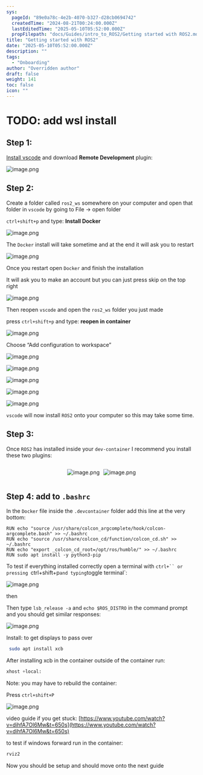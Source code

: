 ```yaml
---
sys:
  pageId: "89e0a78c-4e2b-4070-b327-d28cb0694742"
  createdTime: "2024-08-21T00:24:00.000Z"
  lastEditedTime: "2025-05-10T05:52:00.000Z"
  propFilepath: "docs/Guides/intro_to_ROS2/Getting started with ROS2.md"
title: "Getting started with ROS2"
date: "2025-05-10T05:52:00.000Z"
description: ""
tags:
  - "Onboarding"
author: "Overridden author"
draft: false
weight: 141
toc: false
icon: ""
---
```


# TODO: add wsl install

## Step 1:

[Install vscode](https://code.visualstudio.com/download) and download **Remote Development** plugin:

![image.png](https://prod-files-secure.s3.us-west-2.amazonaws.com/d518164a-d88e-44d1-a4ee-3adb3bd8bce0/efb52993-1881-4a40-b95e-6f020334f022/image.png?X-Amz-Algorithm=AWS4-HMAC-SHA256&X-Amz-Content-Sha256=UNSIGNED-PAYLOAD&X-Amz-Credential=ASIAZI2LB4664OLYMXKJ%2F20250515%2Fus-west-2%2Fs3%2Faws4_request&X-Amz-Date=20250515T140909Z&X-Amz-Expires=3600&X-Amz-Security-Token=IQoJb3JpZ2luX2VjEHYaCXVzLXdlc3QtMiJHMEUCIQDCOnyWBwntiIPTkNqmsH8NQRw9EZ0pd33pMlNmofqWiAIgWD9j6SDoerg4SVhroVIhwHO9EIQZ%2FfXeHlr056hiNWgq%2FwMILxAAGgw2Mzc0MjMxODM4MDUiDDCl8v1VJH17KwM4kircA20CnF2TUp8HImZ2k%2Fo2RqwnKbZg0leX70iIwnWDKFVotaCkt3BQGeeYMgid9a7rrvzE1QAvgTnoCYyj3aNCKpzG%2BWn6%2FHFzIKDJ4iIvDgT4sTgHENm9BvcorNbQgwSBhq2n%2BVhzBTXutgU7%2Fv1BzEa5BgOfnXVwh2dV5uCX80VIGgVRR5LuXKipeAvMphf3%2FWiz2mVNmNkjwl5TfpKikDKYUhaTyPpNoKcJ6wj3kFEd44TuMg7t5L9syQf6t7xkI9Bg89vJbnMKGBBomKmBC3Xfsoz3bATJJvlO3TyrG1A%2FlQQMnDc0JWIVH4jmXNOfy88wcKz6w0Xlfpt5q6o3jFJvFvbluWazTFqYc5GEAIFnmEF6r7BURZor%2BmSFAQG2LPRG%2BhTLSWp%2FnuLXavEKvAsf61dL2ctiXk%2BJt0AQry8tJF9DkdJrk7yI7wNOKTZatmUlG0JMpX9lIL29FpTkik%2FZHfOCR%2Fh2vO0R6hfENdFGywRCzQ3sjcwnalTGu59RjjODLAIQDasruuK4cjkljisYC5R%2FFiz8z9q6YS4dWEb%2FQSxF6cWyVf1dyG2cNg2Xw9X9Yt0UKAhYKkCotNm%2BwA3zbmBz%2FclFPaPjSIfbGWIpf5KPcEkoa763gQMBMODVl8EGOqUBJc%2F4KvpiyO49Xx3By7Zh0xDiE2tb2iBaCO8Ntku8p8eKAO9qYify15wyp8jXC0s5JLHJ3vZHximp3dg80cAHOoQQ3e1hSmKBw98iNF79muqcIQo%2FY5ylyt4Wnhwu53p1%2Bid2ixCbPryLVWF9BvRF0OugY0bI6izeYzLLQ%2FuVAmMYofq%2BAnwDNfBNUZRDsJHIz3kNanSxuRfXuJ5ITC%2FPQ3szPfwS&X-Amz-Signature=e16af6025d0f59574e8d28271185c41fe8b6698659a1a2911ec45ff20c4bacf9&X-Amz-SignedHeaders=host&x-id=GetObject)

## Step 2:

Create a folder called `ros2_ws` somewhere on your computer and open that folder in `vscode` by going to File → open folder 

`ctrl+shift+p` and type: **Install Docker**

![image.png](https://prod-files-secure.s3.us-west-2.amazonaws.com/d518164a-d88e-44d1-a4ee-3adb3bd8bce0/2269dc0e-1cd5-47ff-bceb-c04ad9b2eab0/image.png?X-Amz-Algorithm=AWS4-HMAC-SHA256&X-Amz-Content-Sha256=UNSIGNED-PAYLOAD&X-Amz-Credential=ASIAZI2LB4664OLYMXKJ%2F20250515%2Fus-west-2%2Fs3%2Faws4_request&X-Amz-Date=20250515T140909Z&X-Amz-Expires=3600&X-Amz-Security-Token=IQoJb3JpZ2luX2VjEHYaCXVzLXdlc3QtMiJHMEUCIQDCOnyWBwntiIPTkNqmsH8NQRw9EZ0pd33pMlNmofqWiAIgWD9j6SDoerg4SVhroVIhwHO9EIQZ%2FfXeHlr056hiNWgq%2FwMILxAAGgw2Mzc0MjMxODM4MDUiDDCl8v1VJH17KwM4kircA20CnF2TUp8HImZ2k%2Fo2RqwnKbZg0leX70iIwnWDKFVotaCkt3BQGeeYMgid9a7rrvzE1QAvgTnoCYyj3aNCKpzG%2BWn6%2FHFzIKDJ4iIvDgT4sTgHENm9BvcorNbQgwSBhq2n%2BVhzBTXutgU7%2Fv1BzEa5BgOfnXVwh2dV5uCX80VIGgVRR5LuXKipeAvMphf3%2FWiz2mVNmNkjwl5TfpKikDKYUhaTyPpNoKcJ6wj3kFEd44TuMg7t5L9syQf6t7xkI9Bg89vJbnMKGBBomKmBC3Xfsoz3bATJJvlO3TyrG1A%2FlQQMnDc0JWIVH4jmXNOfy88wcKz6w0Xlfpt5q6o3jFJvFvbluWazTFqYc5GEAIFnmEF6r7BURZor%2BmSFAQG2LPRG%2BhTLSWp%2FnuLXavEKvAsf61dL2ctiXk%2BJt0AQry8tJF9DkdJrk7yI7wNOKTZatmUlG0JMpX9lIL29FpTkik%2FZHfOCR%2Fh2vO0R6hfENdFGywRCzQ3sjcwnalTGu59RjjODLAIQDasruuK4cjkljisYC5R%2FFiz8z9q6YS4dWEb%2FQSxF6cWyVf1dyG2cNg2Xw9X9Yt0UKAhYKkCotNm%2BwA3zbmBz%2FclFPaPjSIfbGWIpf5KPcEkoa763gQMBMODVl8EGOqUBJc%2F4KvpiyO49Xx3By7Zh0xDiE2tb2iBaCO8Ntku8p8eKAO9qYify15wyp8jXC0s5JLHJ3vZHximp3dg80cAHOoQQ3e1hSmKBw98iNF79muqcIQo%2FY5ylyt4Wnhwu53p1%2Bid2ixCbPryLVWF9BvRF0OugY0bI6izeYzLLQ%2FuVAmMYofq%2BAnwDNfBNUZRDsJHIz3kNanSxuRfXuJ5ITC%2FPQ3szPfwS&X-Amz-Signature=9f4fb480a87f29a6269e1794d900f15c14da9eaaafa8bf8fe4347f537cd9831e&X-Amz-SignedHeaders=host&x-id=GetObject)

The `Docker` install will take sometime and at the end it will ask you to restart

![image.png](https://prod-files-secure.s3.us-west-2.amazonaws.com/d518164a-d88e-44d1-a4ee-3adb3bd8bce0/ed233f78-be33-4b1f-b89c-9c346c0e961e/image.png?X-Amz-Algorithm=AWS4-HMAC-SHA256&X-Amz-Content-Sha256=UNSIGNED-PAYLOAD&X-Amz-Credential=ASIAZI2LB4664OLYMXKJ%2F20250515%2Fus-west-2%2Fs3%2Faws4_request&X-Amz-Date=20250515T140909Z&X-Amz-Expires=3600&X-Amz-Security-Token=IQoJb3JpZ2luX2VjEHYaCXVzLXdlc3QtMiJHMEUCIQDCOnyWBwntiIPTkNqmsH8NQRw9EZ0pd33pMlNmofqWiAIgWD9j6SDoerg4SVhroVIhwHO9EIQZ%2FfXeHlr056hiNWgq%2FwMILxAAGgw2Mzc0MjMxODM4MDUiDDCl8v1VJH17KwM4kircA20CnF2TUp8HImZ2k%2Fo2RqwnKbZg0leX70iIwnWDKFVotaCkt3BQGeeYMgid9a7rrvzE1QAvgTnoCYyj3aNCKpzG%2BWn6%2FHFzIKDJ4iIvDgT4sTgHENm9BvcorNbQgwSBhq2n%2BVhzBTXutgU7%2Fv1BzEa5BgOfnXVwh2dV5uCX80VIGgVRR5LuXKipeAvMphf3%2FWiz2mVNmNkjwl5TfpKikDKYUhaTyPpNoKcJ6wj3kFEd44TuMg7t5L9syQf6t7xkI9Bg89vJbnMKGBBomKmBC3Xfsoz3bATJJvlO3TyrG1A%2FlQQMnDc0JWIVH4jmXNOfy88wcKz6w0Xlfpt5q6o3jFJvFvbluWazTFqYc5GEAIFnmEF6r7BURZor%2BmSFAQG2LPRG%2BhTLSWp%2FnuLXavEKvAsf61dL2ctiXk%2BJt0AQry8tJF9DkdJrk7yI7wNOKTZatmUlG0JMpX9lIL29FpTkik%2FZHfOCR%2Fh2vO0R6hfENdFGywRCzQ3sjcwnalTGu59RjjODLAIQDasruuK4cjkljisYC5R%2FFiz8z9q6YS4dWEb%2FQSxF6cWyVf1dyG2cNg2Xw9X9Yt0UKAhYKkCotNm%2BwA3zbmBz%2FclFPaPjSIfbGWIpf5KPcEkoa763gQMBMODVl8EGOqUBJc%2F4KvpiyO49Xx3By7Zh0xDiE2tb2iBaCO8Ntku8p8eKAO9qYify15wyp8jXC0s5JLHJ3vZHximp3dg80cAHOoQQ3e1hSmKBw98iNF79muqcIQo%2FY5ylyt4Wnhwu53p1%2Bid2ixCbPryLVWF9BvRF0OugY0bI6izeYzLLQ%2FuVAmMYofq%2BAnwDNfBNUZRDsJHIz3kNanSxuRfXuJ5ITC%2FPQ3szPfwS&X-Amz-Signature=47103e493ea588f2c87890d1ccb0784aa979b232e2902646778cdf855a2ddf72&X-Amz-SignedHeaders=host&x-id=GetObject)

Once you restart open `Docker` and finish the installation

It will ask you to make an account but you can just press skip on the top right

![image.png](https://prod-files-secure.s3.us-west-2.amazonaws.com/d518164a-d88e-44d1-a4ee-3adb3bd8bce0/21010ad9-1659-4fd9-9f59-9932a09b2a3d/image.png?X-Amz-Algorithm=AWS4-HMAC-SHA256&X-Amz-Content-Sha256=UNSIGNED-PAYLOAD&X-Amz-Credential=ASIAZI2LB4664OLYMXKJ%2F20250515%2Fus-west-2%2Fs3%2Faws4_request&X-Amz-Date=20250515T140909Z&X-Amz-Expires=3600&X-Amz-Security-Token=IQoJb3JpZ2luX2VjEHYaCXVzLXdlc3QtMiJHMEUCIQDCOnyWBwntiIPTkNqmsH8NQRw9EZ0pd33pMlNmofqWiAIgWD9j6SDoerg4SVhroVIhwHO9EIQZ%2FfXeHlr056hiNWgq%2FwMILxAAGgw2Mzc0MjMxODM4MDUiDDCl8v1VJH17KwM4kircA20CnF2TUp8HImZ2k%2Fo2RqwnKbZg0leX70iIwnWDKFVotaCkt3BQGeeYMgid9a7rrvzE1QAvgTnoCYyj3aNCKpzG%2BWn6%2FHFzIKDJ4iIvDgT4sTgHENm9BvcorNbQgwSBhq2n%2BVhzBTXutgU7%2Fv1BzEa5BgOfnXVwh2dV5uCX80VIGgVRR5LuXKipeAvMphf3%2FWiz2mVNmNkjwl5TfpKikDKYUhaTyPpNoKcJ6wj3kFEd44TuMg7t5L9syQf6t7xkI9Bg89vJbnMKGBBomKmBC3Xfsoz3bATJJvlO3TyrG1A%2FlQQMnDc0JWIVH4jmXNOfy88wcKz6w0Xlfpt5q6o3jFJvFvbluWazTFqYc5GEAIFnmEF6r7BURZor%2BmSFAQG2LPRG%2BhTLSWp%2FnuLXavEKvAsf61dL2ctiXk%2BJt0AQry8tJF9DkdJrk7yI7wNOKTZatmUlG0JMpX9lIL29FpTkik%2FZHfOCR%2Fh2vO0R6hfENdFGywRCzQ3sjcwnalTGu59RjjODLAIQDasruuK4cjkljisYC5R%2FFiz8z9q6YS4dWEb%2FQSxF6cWyVf1dyG2cNg2Xw9X9Yt0UKAhYKkCotNm%2BwA3zbmBz%2FclFPaPjSIfbGWIpf5KPcEkoa763gQMBMODVl8EGOqUBJc%2F4KvpiyO49Xx3By7Zh0xDiE2tb2iBaCO8Ntku8p8eKAO9qYify15wyp8jXC0s5JLHJ3vZHximp3dg80cAHOoQQ3e1hSmKBw98iNF79muqcIQo%2FY5ylyt4Wnhwu53p1%2Bid2ixCbPryLVWF9BvRF0OugY0bI6izeYzLLQ%2FuVAmMYofq%2BAnwDNfBNUZRDsJHIz3kNanSxuRfXuJ5ITC%2FPQ3szPfwS&X-Amz-Signature=2df62edb47308f169d971cab248157411106d3e2a0d0d829f0c917682fc108bc&X-Amz-SignedHeaders=host&x-id=GetObject)

Then reopen `vscode` and open the `ros2_ws` folder you just made

press `ctrl+shift+p` and type: **reopen in container**

![image.png](https://prod-files-secure.s3.us-west-2.amazonaws.com/d518164a-d88e-44d1-a4ee-3adb3bd8bce0/4e93b8c2-41ad-488c-8095-c74205196118/image.png?X-Amz-Algorithm=AWS4-HMAC-SHA256&X-Amz-Content-Sha256=UNSIGNED-PAYLOAD&X-Amz-Credential=ASIAZI2LB4664OLYMXKJ%2F20250515%2Fus-west-2%2Fs3%2Faws4_request&X-Amz-Date=20250515T140909Z&X-Amz-Expires=3600&X-Amz-Security-Token=IQoJb3JpZ2luX2VjEHYaCXVzLXdlc3QtMiJHMEUCIQDCOnyWBwntiIPTkNqmsH8NQRw9EZ0pd33pMlNmofqWiAIgWD9j6SDoerg4SVhroVIhwHO9EIQZ%2FfXeHlr056hiNWgq%2FwMILxAAGgw2Mzc0MjMxODM4MDUiDDCl8v1VJH17KwM4kircA20CnF2TUp8HImZ2k%2Fo2RqwnKbZg0leX70iIwnWDKFVotaCkt3BQGeeYMgid9a7rrvzE1QAvgTnoCYyj3aNCKpzG%2BWn6%2FHFzIKDJ4iIvDgT4sTgHENm9BvcorNbQgwSBhq2n%2BVhzBTXutgU7%2Fv1BzEa5BgOfnXVwh2dV5uCX80VIGgVRR5LuXKipeAvMphf3%2FWiz2mVNmNkjwl5TfpKikDKYUhaTyPpNoKcJ6wj3kFEd44TuMg7t5L9syQf6t7xkI9Bg89vJbnMKGBBomKmBC3Xfsoz3bATJJvlO3TyrG1A%2FlQQMnDc0JWIVH4jmXNOfy88wcKz6w0Xlfpt5q6o3jFJvFvbluWazTFqYc5GEAIFnmEF6r7BURZor%2BmSFAQG2LPRG%2BhTLSWp%2FnuLXavEKvAsf61dL2ctiXk%2BJt0AQry8tJF9DkdJrk7yI7wNOKTZatmUlG0JMpX9lIL29FpTkik%2FZHfOCR%2Fh2vO0R6hfENdFGywRCzQ3sjcwnalTGu59RjjODLAIQDasruuK4cjkljisYC5R%2FFiz8z9q6YS4dWEb%2FQSxF6cWyVf1dyG2cNg2Xw9X9Yt0UKAhYKkCotNm%2BwA3zbmBz%2FclFPaPjSIfbGWIpf5KPcEkoa763gQMBMODVl8EGOqUBJc%2F4KvpiyO49Xx3By7Zh0xDiE2tb2iBaCO8Ntku8p8eKAO9qYify15wyp8jXC0s5JLHJ3vZHximp3dg80cAHOoQQ3e1hSmKBw98iNF79muqcIQo%2FY5ylyt4Wnhwu53p1%2Bid2ixCbPryLVWF9BvRF0OugY0bI6izeYzLLQ%2FuVAmMYofq%2BAnwDNfBNUZRDsJHIz3kNanSxuRfXuJ5ITC%2FPQ3szPfwS&X-Amz-Signature=9094eabf7de41cfeb3bfe45c8dd9557513d441d55d66248cc963917a3bc19469&X-Amz-SignedHeaders=host&x-id=GetObject)

Choose “Add configuration to workspace”

![image.png](https://prod-files-secure.s3.us-west-2.amazonaws.com/d518164a-d88e-44d1-a4ee-3adb3bd8bce0/9560b282-5060-4989-ba37-97e7b2c22476/image.png?X-Amz-Algorithm=AWS4-HMAC-SHA256&X-Amz-Content-Sha256=UNSIGNED-PAYLOAD&X-Amz-Credential=ASIAZI2LB4664OLYMXKJ%2F20250515%2Fus-west-2%2Fs3%2Faws4_request&X-Amz-Date=20250515T140909Z&X-Amz-Expires=3600&X-Amz-Security-Token=IQoJb3JpZ2luX2VjEHYaCXVzLXdlc3QtMiJHMEUCIQDCOnyWBwntiIPTkNqmsH8NQRw9EZ0pd33pMlNmofqWiAIgWD9j6SDoerg4SVhroVIhwHO9EIQZ%2FfXeHlr056hiNWgq%2FwMILxAAGgw2Mzc0MjMxODM4MDUiDDCl8v1VJH17KwM4kircA20CnF2TUp8HImZ2k%2Fo2RqwnKbZg0leX70iIwnWDKFVotaCkt3BQGeeYMgid9a7rrvzE1QAvgTnoCYyj3aNCKpzG%2BWn6%2FHFzIKDJ4iIvDgT4sTgHENm9BvcorNbQgwSBhq2n%2BVhzBTXutgU7%2Fv1BzEa5BgOfnXVwh2dV5uCX80VIGgVRR5LuXKipeAvMphf3%2FWiz2mVNmNkjwl5TfpKikDKYUhaTyPpNoKcJ6wj3kFEd44TuMg7t5L9syQf6t7xkI9Bg89vJbnMKGBBomKmBC3Xfsoz3bATJJvlO3TyrG1A%2FlQQMnDc0JWIVH4jmXNOfy88wcKz6w0Xlfpt5q6o3jFJvFvbluWazTFqYc5GEAIFnmEF6r7BURZor%2BmSFAQG2LPRG%2BhTLSWp%2FnuLXavEKvAsf61dL2ctiXk%2BJt0AQry8tJF9DkdJrk7yI7wNOKTZatmUlG0JMpX9lIL29FpTkik%2FZHfOCR%2Fh2vO0R6hfENdFGywRCzQ3sjcwnalTGu59RjjODLAIQDasruuK4cjkljisYC5R%2FFiz8z9q6YS4dWEb%2FQSxF6cWyVf1dyG2cNg2Xw9X9Yt0UKAhYKkCotNm%2BwA3zbmBz%2FclFPaPjSIfbGWIpf5KPcEkoa763gQMBMODVl8EGOqUBJc%2F4KvpiyO49Xx3By7Zh0xDiE2tb2iBaCO8Ntku8p8eKAO9qYify15wyp8jXC0s5JLHJ3vZHximp3dg80cAHOoQQ3e1hSmKBw98iNF79muqcIQo%2FY5ylyt4Wnhwu53p1%2Bid2ixCbPryLVWF9BvRF0OugY0bI6izeYzLLQ%2FuVAmMYofq%2BAnwDNfBNUZRDsJHIz3kNanSxuRfXuJ5ITC%2FPQ3szPfwS&X-Amz-Signature=206229489436889e220747ee4f2af72c365fe3e170badad0f9e575fa8d207d6d&X-Amz-SignedHeaders=host&x-id=GetObject)

![image.png](https://prod-files-secure.s3.us-west-2.amazonaws.com/d518164a-d88e-44d1-a4ee-3adb3bd8bce0/2ee63f81-886b-48e8-a553-dc6e5eac99e4/image.png?X-Amz-Algorithm=AWS4-HMAC-SHA256&X-Amz-Content-Sha256=UNSIGNED-PAYLOAD&X-Amz-Credential=ASIAZI2LB4664OLYMXKJ%2F20250515%2Fus-west-2%2Fs3%2Faws4_request&X-Amz-Date=20250515T140909Z&X-Amz-Expires=3600&X-Amz-Security-Token=IQoJb3JpZ2luX2VjEHYaCXVzLXdlc3QtMiJHMEUCIQDCOnyWBwntiIPTkNqmsH8NQRw9EZ0pd33pMlNmofqWiAIgWD9j6SDoerg4SVhroVIhwHO9EIQZ%2FfXeHlr056hiNWgq%2FwMILxAAGgw2Mzc0MjMxODM4MDUiDDCl8v1VJH17KwM4kircA20CnF2TUp8HImZ2k%2Fo2RqwnKbZg0leX70iIwnWDKFVotaCkt3BQGeeYMgid9a7rrvzE1QAvgTnoCYyj3aNCKpzG%2BWn6%2FHFzIKDJ4iIvDgT4sTgHENm9BvcorNbQgwSBhq2n%2BVhzBTXutgU7%2Fv1BzEa5BgOfnXVwh2dV5uCX80VIGgVRR5LuXKipeAvMphf3%2FWiz2mVNmNkjwl5TfpKikDKYUhaTyPpNoKcJ6wj3kFEd44TuMg7t5L9syQf6t7xkI9Bg89vJbnMKGBBomKmBC3Xfsoz3bATJJvlO3TyrG1A%2FlQQMnDc0JWIVH4jmXNOfy88wcKz6w0Xlfpt5q6o3jFJvFvbluWazTFqYc5GEAIFnmEF6r7BURZor%2BmSFAQG2LPRG%2BhTLSWp%2FnuLXavEKvAsf61dL2ctiXk%2BJt0AQry8tJF9DkdJrk7yI7wNOKTZatmUlG0JMpX9lIL29FpTkik%2FZHfOCR%2Fh2vO0R6hfENdFGywRCzQ3sjcwnalTGu59RjjODLAIQDasruuK4cjkljisYC5R%2FFiz8z9q6YS4dWEb%2FQSxF6cWyVf1dyG2cNg2Xw9X9Yt0UKAhYKkCotNm%2BwA3zbmBz%2FclFPaPjSIfbGWIpf5KPcEkoa763gQMBMODVl8EGOqUBJc%2F4KvpiyO49Xx3By7Zh0xDiE2tb2iBaCO8Ntku8p8eKAO9qYify15wyp8jXC0s5JLHJ3vZHximp3dg80cAHOoQQ3e1hSmKBw98iNF79muqcIQo%2FY5ylyt4Wnhwu53p1%2Bid2ixCbPryLVWF9BvRF0OugY0bI6izeYzLLQ%2FuVAmMYofq%2BAnwDNfBNUZRDsJHIz3kNanSxuRfXuJ5ITC%2FPQ3szPfwS&X-Amz-Signature=5762c6bd92478b36f09dd6743e1e6357d6bf68bf1089fbc93986c842c88b4fd9&X-Amz-SignedHeaders=host&x-id=GetObject)

![image.png](https://prod-files-secure.s3.us-west-2.amazonaws.com/d518164a-d88e-44d1-a4ee-3adb3bd8bce0/ae1580b2-b048-407e-aed9-b584224a7a04/image.png?X-Amz-Algorithm=AWS4-HMAC-SHA256&X-Amz-Content-Sha256=UNSIGNED-PAYLOAD&X-Amz-Credential=ASIAZI2LB4664OLYMXKJ%2F20250515%2Fus-west-2%2Fs3%2Faws4_request&X-Amz-Date=20250515T140909Z&X-Amz-Expires=3600&X-Amz-Security-Token=IQoJb3JpZ2luX2VjEHYaCXVzLXdlc3QtMiJHMEUCIQDCOnyWBwntiIPTkNqmsH8NQRw9EZ0pd33pMlNmofqWiAIgWD9j6SDoerg4SVhroVIhwHO9EIQZ%2FfXeHlr056hiNWgq%2FwMILxAAGgw2Mzc0MjMxODM4MDUiDDCl8v1VJH17KwM4kircA20CnF2TUp8HImZ2k%2Fo2RqwnKbZg0leX70iIwnWDKFVotaCkt3BQGeeYMgid9a7rrvzE1QAvgTnoCYyj3aNCKpzG%2BWn6%2FHFzIKDJ4iIvDgT4sTgHENm9BvcorNbQgwSBhq2n%2BVhzBTXutgU7%2Fv1BzEa5BgOfnXVwh2dV5uCX80VIGgVRR5LuXKipeAvMphf3%2FWiz2mVNmNkjwl5TfpKikDKYUhaTyPpNoKcJ6wj3kFEd44TuMg7t5L9syQf6t7xkI9Bg89vJbnMKGBBomKmBC3Xfsoz3bATJJvlO3TyrG1A%2FlQQMnDc0JWIVH4jmXNOfy88wcKz6w0Xlfpt5q6o3jFJvFvbluWazTFqYc5GEAIFnmEF6r7BURZor%2BmSFAQG2LPRG%2BhTLSWp%2FnuLXavEKvAsf61dL2ctiXk%2BJt0AQry8tJF9DkdJrk7yI7wNOKTZatmUlG0JMpX9lIL29FpTkik%2FZHfOCR%2Fh2vO0R6hfENdFGywRCzQ3sjcwnalTGu59RjjODLAIQDasruuK4cjkljisYC5R%2FFiz8z9q6YS4dWEb%2FQSxF6cWyVf1dyG2cNg2Xw9X9Yt0UKAhYKkCotNm%2BwA3zbmBz%2FclFPaPjSIfbGWIpf5KPcEkoa763gQMBMODVl8EGOqUBJc%2F4KvpiyO49Xx3By7Zh0xDiE2tb2iBaCO8Ntku8p8eKAO9qYify15wyp8jXC0s5JLHJ3vZHximp3dg80cAHOoQQ3e1hSmKBw98iNF79muqcIQo%2FY5ylyt4Wnhwu53p1%2Bid2ixCbPryLVWF9BvRF0OugY0bI6izeYzLLQ%2FuVAmMYofq%2BAnwDNfBNUZRDsJHIz3kNanSxuRfXuJ5ITC%2FPQ3szPfwS&X-Amz-Signature=4c728f5abf6d93bb6ef3cfae4b16373620bd4b0e06fb045bb910b75f3127e1c2&X-Amz-SignedHeaders=host&x-id=GetObject)

![image.png](https://prod-files-secure.s3.us-west-2.amazonaws.com/d518164a-d88e-44d1-a4ee-3adb3bd8bce0/53255b28-f75e-430f-b9e3-c0ac8577e42b/image.png?X-Amz-Algorithm=AWS4-HMAC-SHA256&X-Amz-Content-Sha256=UNSIGNED-PAYLOAD&X-Amz-Credential=ASIAZI2LB4664OLYMXKJ%2F20250515%2Fus-west-2%2Fs3%2Faws4_request&X-Amz-Date=20250515T140909Z&X-Amz-Expires=3600&X-Amz-Security-Token=IQoJb3JpZ2luX2VjEHYaCXVzLXdlc3QtMiJHMEUCIQDCOnyWBwntiIPTkNqmsH8NQRw9EZ0pd33pMlNmofqWiAIgWD9j6SDoerg4SVhroVIhwHO9EIQZ%2FfXeHlr056hiNWgq%2FwMILxAAGgw2Mzc0MjMxODM4MDUiDDCl8v1VJH17KwM4kircA20CnF2TUp8HImZ2k%2Fo2RqwnKbZg0leX70iIwnWDKFVotaCkt3BQGeeYMgid9a7rrvzE1QAvgTnoCYyj3aNCKpzG%2BWn6%2FHFzIKDJ4iIvDgT4sTgHENm9BvcorNbQgwSBhq2n%2BVhzBTXutgU7%2Fv1BzEa5BgOfnXVwh2dV5uCX80VIGgVRR5LuXKipeAvMphf3%2FWiz2mVNmNkjwl5TfpKikDKYUhaTyPpNoKcJ6wj3kFEd44TuMg7t5L9syQf6t7xkI9Bg89vJbnMKGBBomKmBC3Xfsoz3bATJJvlO3TyrG1A%2FlQQMnDc0JWIVH4jmXNOfy88wcKz6w0Xlfpt5q6o3jFJvFvbluWazTFqYc5GEAIFnmEF6r7BURZor%2BmSFAQG2LPRG%2BhTLSWp%2FnuLXavEKvAsf61dL2ctiXk%2BJt0AQry8tJF9DkdJrk7yI7wNOKTZatmUlG0JMpX9lIL29FpTkik%2FZHfOCR%2Fh2vO0R6hfENdFGywRCzQ3sjcwnalTGu59RjjODLAIQDasruuK4cjkljisYC5R%2FFiz8z9q6YS4dWEb%2FQSxF6cWyVf1dyG2cNg2Xw9X9Yt0UKAhYKkCotNm%2BwA3zbmBz%2FclFPaPjSIfbGWIpf5KPcEkoa763gQMBMODVl8EGOqUBJc%2F4KvpiyO49Xx3By7Zh0xDiE2tb2iBaCO8Ntku8p8eKAO9qYify15wyp8jXC0s5JLHJ3vZHximp3dg80cAHOoQQ3e1hSmKBw98iNF79muqcIQo%2FY5ylyt4Wnhwu53p1%2Bid2ixCbPryLVWF9BvRF0OugY0bI6izeYzLLQ%2FuVAmMYofq%2BAnwDNfBNUZRDsJHIz3kNanSxuRfXuJ5ITC%2FPQ3szPfwS&X-Amz-Signature=53dc1095eec1c1cb8e400b288ad7b66ee4a4b2f1b2a0f8c9bb4360daec8ffea5&X-Amz-SignedHeaders=host&x-id=GetObject)

![image.png](https://prod-files-secure.s3.us-west-2.amazonaws.com/d518164a-d88e-44d1-a4ee-3adb3bd8bce0/7c562767-5af9-4ffb-97d1-327bcdf4ee00/image.png?X-Amz-Algorithm=AWS4-HMAC-SHA256&X-Amz-Content-Sha256=UNSIGNED-PAYLOAD&X-Amz-Credential=ASIAZI2LB4664OLYMXKJ%2F20250515%2Fus-west-2%2Fs3%2Faws4_request&X-Amz-Date=20250515T140909Z&X-Amz-Expires=3600&X-Amz-Security-Token=IQoJb3JpZ2luX2VjEHYaCXVzLXdlc3QtMiJHMEUCIQDCOnyWBwntiIPTkNqmsH8NQRw9EZ0pd33pMlNmofqWiAIgWD9j6SDoerg4SVhroVIhwHO9EIQZ%2FfXeHlr056hiNWgq%2FwMILxAAGgw2Mzc0MjMxODM4MDUiDDCl8v1VJH17KwM4kircA20CnF2TUp8HImZ2k%2Fo2RqwnKbZg0leX70iIwnWDKFVotaCkt3BQGeeYMgid9a7rrvzE1QAvgTnoCYyj3aNCKpzG%2BWn6%2FHFzIKDJ4iIvDgT4sTgHENm9BvcorNbQgwSBhq2n%2BVhzBTXutgU7%2Fv1BzEa5BgOfnXVwh2dV5uCX80VIGgVRR5LuXKipeAvMphf3%2FWiz2mVNmNkjwl5TfpKikDKYUhaTyPpNoKcJ6wj3kFEd44TuMg7t5L9syQf6t7xkI9Bg89vJbnMKGBBomKmBC3Xfsoz3bATJJvlO3TyrG1A%2FlQQMnDc0JWIVH4jmXNOfy88wcKz6w0Xlfpt5q6o3jFJvFvbluWazTFqYc5GEAIFnmEF6r7BURZor%2BmSFAQG2LPRG%2BhTLSWp%2FnuLXavEKvAsf61dL2ctiXk%2BJt0AQry8tJF9DkdJrk7yI7wNOKTZatmUlG0JMpX9lIL29FpTkik%2FZHfOCR%2Fh2vO0R6hfENdFGywRCzQ3sjcwnalTGu59RjjODLAIQDasruuK4cjkljisYC5R%2FFiz8z9q6YS4dWEb%2FQSxF6cWyVf1dyG2cNg2Xw9X9Yt0UKAhYKkCotNm%2BwA3zbmBz%2FclFPaPjSIfbGWIpf5KPcEkoa763gQMBMODVl8EGOqUBJc%2F4KvpiyO49Xx3By7Zh0xDiE2tb2iBaCO8Ntku8p8eKAO9qYify15wyp8jXC0s5JLHJ3vZHximp3dg80cAHOoQQ3e1hSmKBw98iNF79muqcIQo%2FY5ylyt4Wnhwu53p1%2Bid2ixCbPryLVWF9BvRF0OugY0bI6izeYzLLQ%2FuVAmMYofq%2BAnwDNfBNUZRDsJHIz3kNanSxuRfXuJ5ITC%2FPQ3szPfwS&X-Amz-Signature=e50c5cf0ae9b1a1aebb09c724b161f46867bbbe747f308bf88908f11c04c2824&X-Amz-SignedHeaders=host&x-id=GetObject)

`vscode` will now install `ROS2` onto your computer so this may take some time.

## Step 3:

Once `ROS2` has installed inside your `dev-container` I recommend you install these two plugins:

<div style="display: flex;flex-direction: row; column-gap:10px; max-width: 630px;justify-content: center;">
<div>

![image.png](https://prod-files-secure.s3.us-west-2.amazonaws.com/d518164a-d88e-44d1-a4ee-3adb3bd8bce0/3fc3d550-5a54-4ba1-ba6b-faa01cdb7369/image.png?X-Amz-Algorithm=AWS4-HMAC-SHA256&X-Amz-Content-Sha256=UNSIGNED-PAYLOAD&X-Amz-Credential=ASIAZI2LB466T5E6KPCO%2F20250515%2Fus-west-2%2Fs3%2Faws4_request&X-Amz-Date=20250515T140915Z&X-Amz-Expires=3600&X-Amz-Security-Token=IQoJb3JpZ2luX2VjEHYaCXVzLXdlc3QtMiJIMEYCIQDJ7H4o0uSFZJoDO2j2L0WH7Azw2mcYKI4Hv%2FrX0EMkZQIhANqvhxPAAVi7PuI6t1TTOQEttNhdIExfa4UUpmCU37lxKv8DCC4QABoMNjM3NDIzMTgzODA1IgwzaIOSvvjhYgyMz%2BUq3ANlrWzeX%2BgNCT9xspaboZT6v%2BpWcZs29KdpDyeWVFGvH0G%2BRvv%2FHaa4kFZ9e0dI%2BWZPsHTzUviHMMJNAPvDRHQtNACz%2Fwk1%2FyYgkb5Pv5otl2iaSmdz%2FWHRZe1UKIyvnVSZx3A7oLe%2B0V7wYYFvFpRx8N47Xf4bRn5s8rU1WKhLP3oVXi4QrSGdVxCHclz87KUShHGGgxuRoY1SbGyFGCApyFt%2FCEXJliELIlp9oZYtmqx8PGoGjtKTmmCg%2BjzgxJPKmrQRaERilAA7nbFegV4WrzSPRvIo6%2Fs9X3Na8nB4p8OsgLVswdCCM4Ww0mUKYvyUevV8Ga5lnsS1fplxgmLwS1BwoBtZUDGZzgasWfYQtTk3VrkoigjuHMH3oTde8feHM084IvjUWiND5OOw3qwzNuj7DTV%2FCtD0yclUyuRUVmRJ2J8jd%2FNJZiQKdfQvQFL2EIxIsrm5PJPB%2FVYcktjIq2HNL3LrzrtK3oCp%2FjxwZvoN9WzBeQCPZM8yty8vo76lq7oEehlLaSHhNtQWeZlVvF8DZQzbQGOVnSIpUK8Zs1RxL1TZHNSe74eNjinB6xs2MqijtAqY1lu%2FxvpGz6AH5AQZHlJsdKXh1JZ5WK%2BW%2BiOtCbqZ3Cvv0EpL8zCU1pfBBjqkAYTlqosP9tCG9BsmkDKzDxV5jpS%2Fzc3ocnSIADywlxBHdr4R%2BRwZPcUq4Oop3tG%2FyyP4RuGXx29Tb3zHKVEZfO5ONnIcY4jO20FJtqE%2BXEVAXQPZWYe6hVmXfs0%2F3c1LqhXM2UEIHCDZEHvOzBY4Hb85UXDCkBGISEWHyc9OxRTUq1ROdJXNgN023kLd4FjcDIw7YW0BS0VjCc8%2BQNK%2FHzOG5O5t&X-Amz-Signature=f251fe4db2b30a62332f63eff551bd239ec71a09ab84c5e696ee4f3f7f9e6ddb&X-Amz-SignedHeaders=host&x-id=GetObject)

</div>
<div>

![image.png](https://prod-files-secure.s3.us-west-2.amazonaws.com/d518164a-d88e-44d1-a4ee-3adb3bd8bce0/d994cc66-13c2-4093-a5a3-f84cf4601a82/image.png?X-Amz-Algorithm=AWS4-HMAC-SHA256&X-Amz-Content-Sha256=UNSIGNED-PAYLOAD&X-Amz-Credential=ASIAZI2LB466VUSWGTSR%2F20250515%2Fus-west-2%2Fs3%2Faws4_request&X-Amz-Date=20250515T140916Z&X-Amz-Expires=3600&X-Amz-Security-Token=IQoJb3JpZ2luX2VjEHYaCXVzLXdlc3QtMiJHMEUCIG5lDNucH396n5vBwqC79Ikeq8ivRT4psDSzvVkEPD3mAiEA8D%2B2AF%2BBxagEVIsxj3kxH2FoJvD9iHt1b%2FuChAwCSQcq%2FwMILxAAGgw2Mzc0MjMxODM4MDUiDE8KoM%2B47qOgZHoZZyrcA9uIqLab7a5DvlBUJFsvIIHz9A%2B03PtrAlhZNbIdNd3%2BsItFsqUajs9r%2BUlw31hGfi97HCgq8g%2BvJkB5HLKCrUAKCXmjzoYEFVCKULn%2F%2BLwQxmT9mDcJ4Aq%2BtozbvPcULmelH25GMPv%2FHvQ1MmL0cVAQpPCM%2BpfyqDo6qDdPPWG7FSZNfuIGmipttCKxZcQrfcgD%2FX1ZbjTLEYeoE4%2FMqWYcFC90TtmSf6IsCWPGB3dRo4ePJHWIniAG3xgGM5SXSHa2Hx51AmKuPyDaS26aYGin6P6kj7gfN13lEAG5oR4h6z%2FPHdbpts76XUOdWY7KQ%2BN40TnV27xi1i%2FxIbOun4RG93yI7r%2FAP3d3g55PxpZAzUiAHpnDrk0qUsp4QSgaUGMhweEjHiZvGZneoA0%2FgtAF1Rfmab%2Fjv72LDAqh0rgyn1cgoEvVyh9o1NHj60YmQs7hIM5NXpaSnTtKhC5vdln8UwlJdbHqCqbQ4NlFTF2dO0l%2FfBGdBY6pQf6AndlNGf1v4MUCcvNvzlHVtJ1tN7RBasyadCze0fIGJjHSwP%2FteWxa0CUBWhOedzPnyj4A9vGz1sf9QpXt0x3zxVyFVgQnVsibucEA%2Bv1DL%2FXfflWUTHzuRF4tuwTNAZZ4MJjWl8EGOqUBtsXzXDEGxF53Ih6jdJFFenktPzWRHKPG4Ova1lP0%2BTXPkzp%2FY4dV5cqdEPCuK3a2HVe6JodXcwNfwVqNuIWf0ZLohSSJeVMIqUoMM3owchGNN2x1whgOC5CJXZlkv0TgR%2BFHOoV%2FnUI7BvNKzKwdRS2BS16eK1mKITOMGwJ95E1nUhaFp5V6HT%2FTZ%2BaxbF1rlPXL5IgA0yZG7JGaTcA7hhHpK%2BgD&X-Amz-Signature=dd24f1d739980174b687ca65cabbafc086ff21989d31f6c3037069d4b15e3618&X-Amz-SignedHeaders=host&x-id=GetObject)

</div>
</div>

## Step 4: add to `.bashrc`

In the `Docker` file inside the `.devcontainer` folder add this line at the very bottom: 

```docker
RUN echo "source /usr/share/colcon_argcomplete/hook/colcon-argcomplete.bash" >> ~/.bashrc
RUN echo "source /usr/share/colcon_cd/function/colcon_cd.sh" >> ~/.bashrc
RUN echo "export _colcon_cd_root=/opt/ros/humble/" >> ~/.bashrc
RUN sudo apt install -y python3-pip 
```

To test if everything installed correctly open a terminal with `ctrl+`` or pressing `ctrl+shift+p` and typing `toggle terminal`:

![image.png](https://prod-files-secure.s3.us-west-2.amazonaws.com/d518164a-d88e-44d1-a4ee-3adb3bd8bce0/6a4943d8-b04e-4c02-9a58-775f3384d1a5/image.png?X-Amz-Algorithm=AWS4-HMAC-SHA256&X-Amz-Content-Sha256=UNSIGNED-PAYLOAD&X-Amz-Credential=ASIAZI2LB4664OLYMXKJ%2F20250515%2Fus-west-2%2Fs3%2Faws4_request&X-Amz-Date=20250515T140909Z&X-Amz-Expires=3600&X-Amz-Security-Token=IQoJb3JpZ2luX2VjEHYaCXVzLXdlc3QtMiJHMEUCIQDCOnyWBwntiIPTkNqmsH8NQRw9EZ0pd33pMlNmofqWiAIgWD9j6SDoerg4SVhroVIhwHO9EIQZ%2FfXeHlr056hiNWgq%2FwMILxAAGgw2Mzc0MjMxODM4MDUiDDCl8v1VJH17KwM4kircA20CnF2TUp8HImZ2k%2Fo2RqwnKbZg0leX70iIwnWDKFVotaCkt3BQGeeYMgid9a7rrvzE1QAvgTnoCYyj3aNCKpzG%2BWn6%2FHFzIKDJ4iIvDgT4sTgHENm9BvcorNbQgwSBhq2n%2BVhzBTXutgU7%2Fv1BzEa5BgOfnXVwh2dV5uCX80VIGgVRR5LuXKipeAvMphf3%2FWiz2mVNmNkjwl5TfpKikDKYUhaTyPpNoKcJ6wj3kFEd44TuMg7t5L9syQf6t7xkI9Bg89vJbnMKGBBomKmBC3Xfsoz3bATJJvlO3TyrG1A%2FlQQMnDc0JWIVH4jmXNOfy88wcKz6w0Xlfpt5q6o3jFJvFvbluWazTFqYc5GEAIFnmEF6r7BURZor%2BmSFAQG2LPRG%2BhTLSWp%2FnuLXavEKvAsf61dL2ctiXk%2BJt0AQry8tJF9DkdJrk7yI7wNOKTZatmUlG0JMpX9lIL29FpTkik%2FZHfOCR%2Fh2vO0R6hfENdFGywRCzQ3sjcwnalTGu59RjjODLAIQDasruuK4cjkljisYC5R%2FFiz8z9q6YS4dWEb%2FQSxF6cWyVf1dyG2cNg2Xw9X9Yt0UKAhYKkCotNm%2BwA3zbmBz%2FclFPaPjSIfbGWIpf5KPcEkoa763gQMBMODVl8EGOqUBJc%2F4KvpiyO49Xx3By7Zh0xDiE2tb2iBaCO8Ntku8p8eKAO9qYify15wyp8jXC0s5JLHJ3vZHximp3dg80cAHOoQQ3e1hSmKBw98iNF79muqcIQo%2FY5ylyt4Wnhwu53p1%2Bid2ixCbPryLVWF9BvRF0OugY0bI6izeYzLLQ%2FuVAmMYofq%2BAnwDNfBNUZRDsJHIz3kNanSxuRfXuJ5ITC%2FPQ3szPfwS&X-Amz-Signature=433872ef909fe62163926a2f8352b9f6dc200eccd2e480c34412a7bd51a7d991&X-Amz-SignedHeaders=host&x-id=GetObject)

then 

Then type `lsb_release -a` and `echo $ROS_DISTRO` in the command prompt and you should get similar responses:

![image.png](https://prod-files-secure.s3.us-west-2.amazonaws.com/d518164a-d88e-44d1-a4ee-3adb3bd8bce0/3e635dec-a805-4e85-8b9e-d000e5b71a4e/image.png?X-Amz-Algorithm=AWS4-HMAC-SHA256&X-Amz-Content-Sha256=UNSIGNED-PAYLOAD&X-Amz-Credential=ASIAZI2LB4664OLYMXKJ%2F20250515%2Fus-west-2%2Fs3%2Faws4_request&X-Amz-Date=20250515T140909Z&X-Amz-Expires=3600&X-Amz-Security-Token=IQoJb3JpZ2luX2VjEHYaCXVzLXdlc3QtMiJHMEUCIQDCOnyWBwntiIPTkNqmsH8NQRw9EZ0pd33pMlNmofqWiAIgWD9j6SDoerg4SVhroVIhwHO9EIQZ%2FfXeHlr056hiNWgq%2FwMILxAAGgw2Mzc0MjMxODM4MDUiDDCl8v1VJH17KwM4kircA20CnF2TUp8HImZ2k%2Fo2RqwnKbZg0leX70iIwnWDKFVotaCkt3BQGeeYMgid9a7rrvzE1QAvgTnoCYyj3aNCKpzG%2BWn6%2FHFzIKDJ4iIvDgT4sTgHENm9BvcorNbQgwSBhq2n%2BVhzBTXutgU7%2Fv1BzEa5BgOfnXVwh2dV5uCX80VIGgVRR5LuXKipeAvMphf3%2FWiz2mVNmNkjwl5TfpKikDKYUhaTyPpNoKcJ6wj3kFEd44TuMg7t5L9syQf6t7xkI9Bg89vJbnMKGBBomKmBC3Xfsoz3bATJJvlO3TyrG1A%2FlQQMnDc0JWIVH4jmXNOfy88wcKz6w0Xlfpt5q6o3jFJvFvbluWazTFqYc5GEAIFnmEF6r7BURZor%2BmSFAQG2LPRG%2BhTLSWp%2FnuLXavEKvAsf61dL2ctiXk%2BJt0AQry8tJF9DkdJrk7yI7wNOKTZatmUlG0JMpX9lIL29FpTkik%2FZHfOCR%2Fh2vO0R6hfENdFGywRCzQ3sjcwnalTGu59RjjODLAIQDasruuK4cjkljisYC5R%2FFiz8z9q6YS4dWEb%2FQSxF6cWyVf1dyG2cNg2Xw9X9Yt0UKAhYKkCotNm%2BwA3zbmBz%2FclFPaPjSIfbGWIpf5KPcEkoa763gQMBMODVl8EGOqUBJc%2F4KvpiyO49Xx3By7Zh0xDiE2tb2iBaCO8Ntku8p8eKAO9qYify15wyp8jXC0s5JLHJ3vZHximp3dg80cAHOoQQ3e1hSmKBw98iNF79muqcIQo%2FY5ylyt4Wnhwu53p1%2Bid2ixCbPryLVWF9BvRF0OugY0bI6izeYzLLQ%2FuVAmMYofq%2BAnwDNfBNUZRDsJHIz3kNanSxuRfXuJ5ITC%2FPQ3szPfwS&X-Amz-Signature=286977b95cf5d7c48ad96e14a2d38e4098560abf0d3c72085cad2950440c09ad&X-Amz-SignedHeaders=host&x-id=GetObject)

Install:  to get displays to pass over

```bash
 sudo apt install xcb
```

After installing xcb in the container outside of the container run:

```python
xhost +local:
```

Note: you may have to rebuild the container:

Press `ctrl+shift+P`

![image.png](https://prod-files-secure.s3.us-west-2.amazonaws.com/d518164a-d88e-44d1-a4ee-3adb3bd8bce0/6c2be660-2618-4c38-9c26-53554f7a0b7b/image.png?X-Amz-Algorithm=AWS4-HMAC-SHA256&X-Amz-Content-Sha256=UNSIGNED-PAYLOAD&X-Amz-Credential=ASIAZI2LB4664OLYMXKJ%2F20250515%2Fus-west-2%2Fs3%2Faws4_request&X-Amz-Date=20250515T140909Z&X-Amz-Expires=3600&X-Amz-Security-Token=IQoJb3JpZ2luX2VjEHYaCXVzLXdlc3QtMiJHMEUCIQDCOnyWBwntiIPTkNqmsH8NQRw9EZ0pd33pMlNmofqWiAIgWD9j6SDoerg4SVhroVIhwHO9EIQZ%2FfXeHlr056hiNWgq%2FwMILxAAGgw2Mzc0MjMxODM4MDUiDDCl8v1VJH17KwM4kircA20CnF2TUp8HImZ2k%2Fo2RqwnKbZg0leX70iIwnWDKFVotaCkt3BQGeeYMgid9a7rrvzE1QAvgTnoCYyj3aNCKpzG%2BWn6%2FHFzIKDJ4iIvDgT4sTgHENm9BvcorNbQgwSBhq2n%2BVhzBTXutgU7%2Fv1BzEa5BgOfnXVwh2dV5uCX80VIGgVRR5LuXKipeAvMphf3%2FWiz2mVNmNkjwl5TfpKikDKYUhaTyPpNoKcJ6wj3kFEd44TuMg7t5L9syQf6t7xkI9Bg89vJbnMKGBBomKmBC3Xfsoz3bATJJvlO3TyrG1A%2FlQQMnDc0JWIVH4jmXNOfy88wcKz6w0Xlfpt5q6o3jFJvFvbluWazTFqYc5GEAIFnmEF6r7BURZor%2BmSFAQG2LPRG%2BhTLSWp%2FnuLXavEKvAsf61dL2ctiXk%2BJt0AQry8tJF9DkdJrk7yI7wNOKTZatmUlG0JMpX9lIL29FpTkik%2FZHfOCR%2Fh2vO0R6hfENdFGywRCzQ3sjcwnalTGu59RjjODLAIQDasruuK4cjkljisYC5R%2FFiz8z9q6YS4dWEb%2FQSxF6cWyVf1dyG2cNg2Xw9X9Yt0UKAhYKkCotNm%2BwA3zbmBz%2FclFPaPjSIfbGWIpf5KPcEkoa763gQMBMODVl8EGOqUBJc%2F4KvpiyO49Xx3By7Zh0xDiE2tb2iBaCO8Ntku8p8eKAO9qYify15wyp8jXC0s5JLHJ3vZHximp3dg80cAHOoQQ3e1hSmKBw98iNF79muqcIQo%2FY5ylyt4Wnhwu53p1%2Bid2ixCbPryLVWF9BvRF0OugY0bI6izeYzLLQ%2FuVAmMYofq%2BAnwDNfBNUZRDsJHIz3kNanSxuRfXuJ5ITC%2FPQ3szPfwS&X-Amz-Signature=38efde9f0a01e8a61e997428a1cd7ed034565b2795de9080d59786127418d815&X-Amz-SignedHeaders=host&x-id=GetObject)

video guide if you get stuck: [https://www.youtube.com/watch?v=dihfA7Ol6Mw&t=650s](https://www.youtube.com/watch?v=dihfA7Ol6Mw&t=650s)

to test if windows forward run in the container:

```bash
rviz2
```

Now you should be setup and should move onto the next guide 
